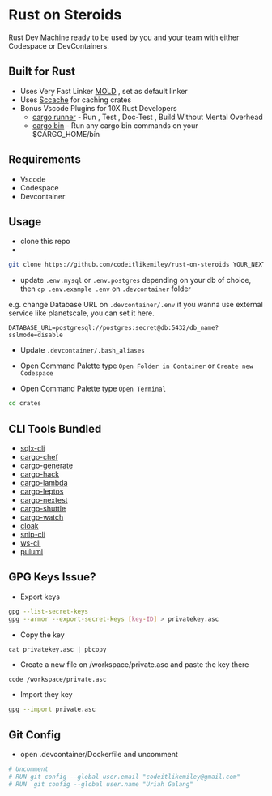 # Rust on Steroids

Rust Dev Machine ready to be used by you and your team with either Codespace or DevContainers.

## Built for Rust
- Uses Very Fast Linker [MOLD](https://github.com/rui314/mold) , set as default linker
- Uses [Sccache](https://github.com/mozilla/sccache) for caching crates
- Bonus Vscode Plugins for 10X Rust Developers
  - [cargo runner](https://marketplace.visualstudio.com/items?itemName=masterustacean.cargo-runner) - Run , Test , Doc-Test , Build Without Mental Overhead
  - [cargo bin](https://marketplace.visualstudio.com/items?itemName=masterustacean.cargo-bin) - Run any cargo bin commands on your $CARGO_HOME/bin

## Requirements
- Vscode
- Codespace
- Devcontainer

## Usage
- clone this repo 
- 
```sh
git clone https://github.com/codeitlikemiley/rust-on-steroids YOUR_NEXT_BIG_PROJECT
```

- update `.env.mysql` or `.env.postgres` depending on your db of choice, then `cp .env.example .env` on `.devcontainer` folder

e.g. change Database URL on `.devcontainer/.env` if you wanna use external service like planetscale, you can set it here.

```
DATABASE_URL=postgresql://postgres:secret@db:5432/db_name?sslmode=disable
```

- Update `.devcontainer/.bash_aliases` 

- Open Command Palette type `Open Folder in Container` or `Create new Codespace`

- Open Command Palette type `Open Terminal`

```sh
cd crates
```

## CLI Tools Bundled

- [sqlx-cli](https://github.com/launchbadge/sqlx/blob/main/sqlx-cli/README.md)
- [cargo-chef](https://github.com/LukeMathWalker/cargo-chef)
- [cargo-generate](https://github.com/cargo-generate/cargo-generate)
- [cargo-hack](https://github.com/taiki-e/cargo-hack)
- [cargo-lambda](https://www.cargo-lambda.info/guide/getting-started.html)
- [cargo-leptos](https://book.leptos.dev/ssr/21_cargo_leptos.html)
- [cargo-nextest](https://nexte.st)
- [cargo-shuttle](https://docs.shuttle.rs/introduction/welcome)
- [cargo-watch](https://watchexec.github.io/docs/glob-patterns.html)
- [cloak](https://cloak.software/docs/getting-started/introduction/)
- [snip-cli](https://github.com/codeitlikemiley/snip-cli)
- [ws-cli](https://github.com/codeitlikemiley/ws-cli)
- [pulumi](https://www.pulumi.com/docs/)

## GPG Keys Issue?

- Export keys
```sh
gpg --list-secret-keys
gpg --armor --export-secret-keys [key-ID] > privatekey.asc
```

- Copy the key
```
cat privatekey.asc | pbcopy
```

- Create a new file on /workspace/private.asc and paste the key there

```sh
code /workspace/private.asc
```

- Import they key
```sh
gpg --import private.asc
```

## Git Config
- open .devcontainer/Dockerfile and uncomment

```yml
# Uncomment
# RUN git config --global user.email "codeitlikemiley@gmail.com"
# RUN  git config --global user.name "Uriah Galang"
```
